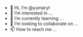 - 👋 Hi, I’m @yumaryt
- 👀 I’m interested in ...
- 🌱 I’m currently learning ...
- 💞️ I’m looking to collaborate on ...
- 📫 How to reach me ...

<!---
yumaryt/yumaryt is a ✨ special ✨ repository because its `README.md` (this file) appears on your GitHub profile.
You can click the Preview link to take a look at your changes.
--->
